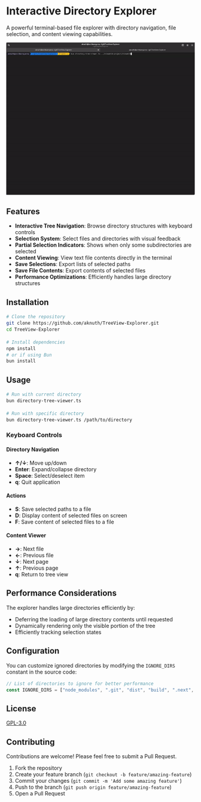 # Interactive Directory Explorer

A powerful terminal-based file explorer with directory navigation, file selection, and content viewing capabilities.

![Interactive Directory Explorer Demo](demo.gif)

## Features

- **Interactive Tree Navigation**: Browse directory structures with keyboard controls
- **Selection System**: Select files and directories with visual feedback
- **Partial Selection Indicators**: Shows when only some subdirectories are selected
- **Content Viewing**: View text file contents directly in the terminal
- **Save Selections**: Export lists of selected paths
- **Save File Contents**: Export contents of selected files
- **Performance Optimizations**: Efficiently handles large directory structures

## Installation

```bash
# Clone the repository
git clone https://github.com/aknuth/TreeView-Explorer.git
cd TreeView-Explorer

# Install dependencies
npm install
# or if using Bun
bun install
```

## Usage

```bash
# Run with current directory
bun directory-tree-viewer.ts

# Run with specific directory
bun directory-tree-viewer.ts /path/to/directory
```

### Keyboard Controls

#### Directory Navigation

- **↑/↓**: Move up/down
- **Enter**: Expand/collapse directory
- **Space**: Select/deselect item
- **q**: Quit application

#### Actions

- **S**: Save selected paths to a file
- **D**: Display content of selected files on screen
- **F**: Save content of selected files to a file

#### Content Viewer

- **→**: Next file
- **←**: Previous file
- **↓**: Next page
- **↑**: Previous page
- **q**: Return to tree view

## Performance Considerations

The explorer handles large directories efficiently by:

- Deferring the loading of large directory contents until requested
- Dynamically rendering only the visible portion of the tree
- Efficiently tracking selection states

## Configuration

You can customize ignored directories by modifying the `IGNORE_DIRS` constant in the source code:

```typescript
// List of directories to ignore for better performance
const IGNORE_DIRS = ["node_modules", ".git", "dist", "build", ".next", ".cache"];
```

## License

[GPL-3.0](LICENSE)

## Contributing

Contributions are welcome! Please feel free to submit a Pull Request.

1. Fork the repository
2. Create your feature branch (`git checkout -b feature/amazing-feature`)
3. Commit your changes (`git commit -m 'Add some amazing feature'`)
4. Push to the branch (`git push origin feature/amazing-feature`)
5. Open a Pull Request
